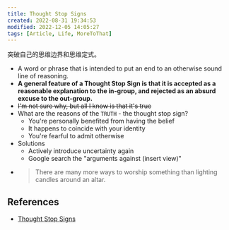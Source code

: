 ```yaml
---
title: Thought Stop Signs
created: 2022-08-31 19:34:53
modified: 2022-12-05 14:05:27
tags: [Article, Life, MoreToThat]
---
```


突破自己的思维边界和思维定式。

- A word or phrase that is intended to put an end to an otherwise sound line of reasoning.
- **A general feature of a Thought Stop Sign is that it is accepted as a reasonable explanation to the in-group, and rejected as an absurd excuse to the out-group.**
- ~~I'm not sure why, but all I know is that it's true~~
- What are the reasons of  the `TRUTH` - the thought stop sign? 
    - You're personally benefited from having the belief
    - It happens to coincide with your identity
    - You're fearful to admit otherwise
- Solutions
    - Actively introduce uncertainty again
    - Google search the "arguments against (insert view)"
- > There are many more ways to worship something than lighting candles around an altar.

## References

- [Thought Stop Signs](https://moretothat.com/thought-stop-signs/)
